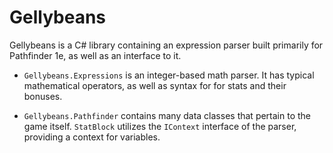# Gellybeans

Gellybeans is a C# library containing an expression parser built primarily for Pathfinder 1e, as well as an interface to it.

- `Gellybeans.Expressions` is an integer-based math parser. It has typical mathematical operators, as well as syntax for for stats and their bonuses. 

- `Gellybeans.Pathfinder` contains many data classes that pertain to the game itself. `StatBlock` utilizes the `IContext` interface of the parser, providing a context for variables.
